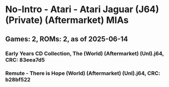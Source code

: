 # No-Intro - Atari - Atari Jaguar (J64) (Private) (Aftermarket) MIAs
## Games: 2, ROMs: 2, as of 2025-06-14

### Early Years CD Collection, The (World) (Aftermarket) (Unl).j64, CRC: 83eea7d5
### Remute - There is Hope (World) (Aftermarket) (Unl).j64, CRC: b28bf522
